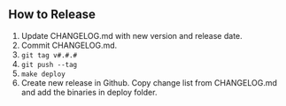 ## How to Release
1. Update CHANGELOG.md with new version and release date.
2. Commit CHANGELOG.md.
3. `git tag v#.#.#`
4. `git push --tag`
5. `make deploy`
6. Create new release in Github. Copy change list from CHANGELOG.md and add the binaries in deploy folder.
